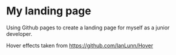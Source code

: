 My landing page
===
Using Github pages to create a landing page for myself as a junior developer.

Hover effects taken from https://github.com/IanLunn/Hover
